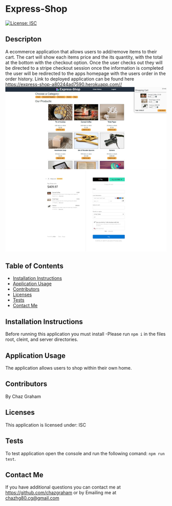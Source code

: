 # Express-Shop

  [![License: ISC](https://img.shields.io/badge/License-ISC-blue.svg)](https://choosealicense.com/licenses/isc/)
  

## Descripton
A ecommerce application that allows users to add/remove items to their cart. The cart will show each items price and the its quantity, with the total at the bottom with the checkout option. Once the user checks out they will be directed to a stripe checkout session once the information is completed the user will be redirected to the apps homepage with the users order in the order history. 
Link to deployed application can be found here https://express-shop-a80244ad7590.herokuapp.com//
![](./client/public/images/express-shop.jpg)
![](./client/public/images/stripe%20sess.jpg)

## Table of Contents
  * [Installation Instructions](#installation-instructions)
  * [Application Usage](#application-usage)
  * [Contributors](#contributors)
  * [Licenses](#licenses)
  * [Tests](#tests)
  * [Contact Me](#contact-me)

## Installation Instructions
Before running this application you must install -Please run `npm i` in the files root, cleint, and server directories.

## Application Usage
The application allows users to shop within their own home.

## Contributors
By Chaz Graham

## Licenses
This application is licensed under: ISC

## Tests
To test application open the console and run the following comand: `npm run test`.

## Contact Me
If you have additional questions you can contact me at https://github.com/chazgraham or by Emailing me at chazhg80.cg@gmail.com